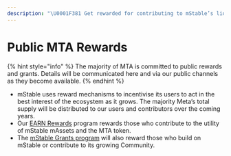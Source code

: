 ```yaml
---
description: "\U0001F381 Get rewarded for contributing to mStable’s liquidity and utility, or by building on our platform"
---
```


# Public MTA Rewards

{% hint style="info" %}
The majority of MTA is committed to public rewards and grants. Details will be communicated here and via our public channels as they become available.
{% endhint %}

* mStable uses reward mechanisms to incentivise its users to act in the best interest of the ecosystem as it grows. The majority Meta’s total supply will be distributed to our users and contributors over the coming years. 
* Our [EARN Rewards](ecosystem.md) program rewards those who contribute to the utility of mStable mAssets and the MTA token.
* The [mStable Grants program](../grants-program.md) will also reward those who build on mStable or contribute to its growing Community.

